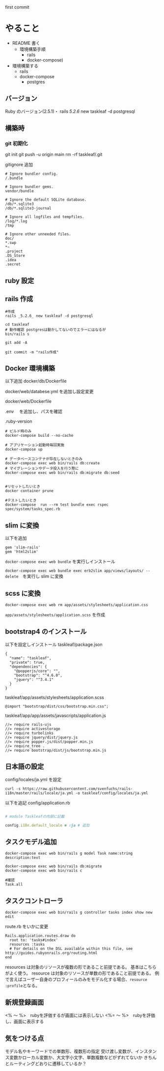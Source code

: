 first commit

# やること

- README 書く
  - 環境構築手順
    - rails
    - docker-compose)
- 環境構築する
  - rails
  - docker-compose
    - postgres

## バージョン

Ruby のバージョン(2.5.1)・
rails _5.2.6_ new taskleaf -d postgresql

## 構築時

### git 初期化

git init
git push -u origin main
rm -rf taskleaf/.git

gitignore 追加

```
# Ignore bundler config.
/.bundle

# Ignore bundler gems.
vendor/bundle

# Ignore the default SQLite database.
/db/*.sqlite3
/db/*.sqlite3-journal

# Ignore all logfiles and tempfiles.
/log/*.log
/tmp

# Ignore other unneeded files.
doc/
*.swp
*~
.project
.DS_Store
.idea
.secret
```

## ruby 設定

## rails 作成

```
#作成
rails _5.2.6_ new taskleaf -d postgresql

cd taskleaf
# 動作確認 postgresは動かしてないのでエラーにはなるが
bin/rails s

git add -A

git commit -m "rails作成"
```

## Docker 環境構築

以下追加
docker/db/Dockerfile

docker/web/databese.yml を追加し設定変更

docker/web/Dockerfile

.env 　を追加し、パスを確認

.ruby-version

```shell
# ビルド時のみ
docker-compose build --no-cache

# アプリケーション起動時毎回実施
docker-compose up

# データベースコンテナが存在しないときのみ
docker-compose exec web bin/rails db:create
# マイグレーションやデータ投入を行う際に
docker-compose exec web bin/rails db:migrate db:seed


#リセットしたいとき
docker container prune

#テストしたいとき
docker-compose  run --rm test bundle exec rspec spec/system/tasks_spec.rb

```

## slim に変換

以下を追加

```
gem 'slim-rails'
gem 'html2slim'
```

`docker-compose exec web bundle` を実行しインストール

`docker-compose exec web bundle exec erb2slim app/views/layouts/ --delete`　を実行し slim に変換

## scss に変換

`docker-compose exec web rm app/assets/stylesheets/application.css`

`app/assets/stylesheets/application.scss` を作成

## bootstrap4 のインストール

以下を設定しインストール
taskleaf/package.json

```
{
  "name": "taskleaf",
  "private": true,
  "dependencies": {
    "@popperjs/core": "",
    "bootstrap": "^4.6.0",
    "jquery": "^3.4.1"
  }
}

```

taskleaf/app/assets/stylesheets/application.scss

```
@import "bootstrap/dist/css/bootstrap.min.css";

```

taskleaf/app/app/assets/javascripts/application.js

```
//= require rails-ujs
//= require activestorage
//= require turbolinks
//= require jquery/dist/jquery.js
//= require popper.js/dist/popper.min.js
//= require_tree .
//= require bootstrap/dist/js/bootstrap.min.js
```

## 日本語の設定

config/locales/ja.yml を設定

```shell
curl -s https://raw.githubusercontent.com/svenfuchs/rails-i18n/master/rails/locale/ja.yml -o taskleaf/config/locales/ja.yml
```

以下を追記
config/application.rb

```ruby

# module Taskleafの内部に記載

config.i18n.default_locale = :ja # 追加

```

## タスクモデル追加

```
docker-compose exec web bin/rails g model Task name:string description:text
```

```
docker-compose exec web bin/rails db:migrate
docker-compose exec web bin/rails c

#確認
Task.all
```

## タスクコントローラ

```
docker-compose exec web bin/rails g controller tasks index show new edit

```

route.rb をいかに変更

```
Rails.application.routes.draw do
  root to: 'tasks#index'
  resources :tasks
  # For details on the DSL available within this file, see http://guides.rubyonrails.org/routing.html
end
```

resources は対象のリソースが複数の形であること前提である。
基本はこちらがよく使う。
resource は対象のリソースが単数の形であること前提である。
例で言えばユーザー自身のプロフィールのみをモデル化する場合、`resource :profile`となる。

## 新規登録画面


<% ～ %>　rubyを評価するが画面には表示しない
<%= ～ %>　rubyを評価し、画面に表示する

## 気をつける点

モデル名やキーワードでの単数形、複数形の指定
受け渡し変数が、インスタンス変数かローカル変数か、大文字小文字、単数複数などがずれてないか
きちんとルーティングどおりに遷移しているか？